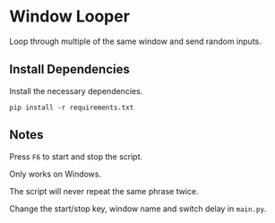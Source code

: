 # Window Looper

Loop through multiple of the same window and send random inputs.

## Install Dependencies

Install the necessary dependencies.

```text
pip install -r requirements.txt
```

## Notes

Press `F6` to start and stop the script.

Only works on Windows.

The script will never repeat the same phrase twice.

Change the start/stop key, window name and switch delay in `main.py`.
